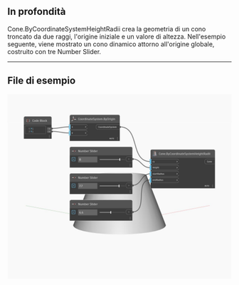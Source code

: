 ## In profondità
Cone.ByCoordinateSystemHeightRadii crea la geometria di un cono troncato da due raggi, l'origine iniziale e un valore di altezza. Nell'esempio seguente, viene mostrato un cono dinamico attorno all'origine globale, costruito con tre Number Slider.
___
## File di esempio

![ByCoordinateSystemHeightRadii](./Autodesk.DesignScript.Geometry.Cone.ByCoordinateSystemHeightRadii_img.jpg)

